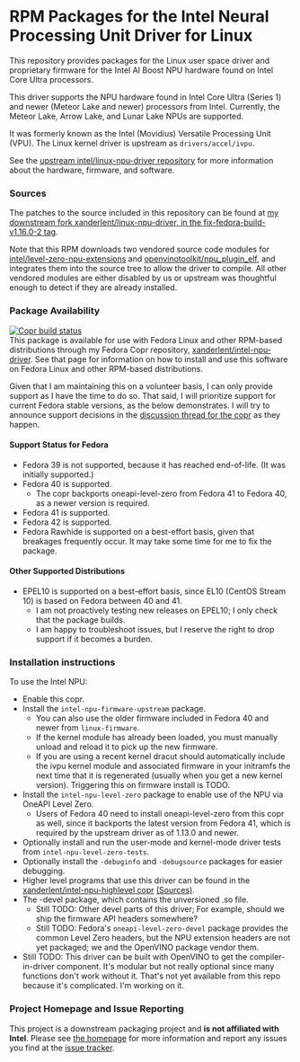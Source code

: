 RPM Packages for the Intel Neural Processing Unit Driver for Linux
==================================================================

This repository provides packages for the Linux user space driver and proprietary firmware for the Intel AI Boost NPU hardware found on Intel Core Ultra processors.

This driver supports the NPU hardware found in Intel Core Ultra (Series 1) and newer (Meteor Lake and newer) processors from Intel. Currently, the Meteor Lake, Arrow Lake, and Lunar Lake NPUs are supported.

It was formerly known as the Intel (Movidius) Versatile Processing Unit (VPU). The Linux kernel driver is upstream as `drivers/accel/ivpu`.

See the [upstream intel/linux-npu-driver repository](https://github.com/intel/linux-npu-driver) for more information about the hardware, firmware, and software.

### Sources

The patches to the source included in this repository can be found at [my downstream fork xanderlent/linux-npu-driver, in the fix-fedora-build-v1.16.0-2 tag](https://github.com/xanderlent/linux-npu-driver/tree/fix-fedora-build-v1.16.0-2).

Note that this RPM downloads two vendored source code modules for [intel/level-zero-npu-extensions](https://github.com/intel/level-zero-npu-extensions/) and [openvinotoolkit/npu\_plugin\_elf](https://github.com/openvinotoolkit/npu_plugin_elf/), and integrates them into the source tree to allow the driver to compile. All other vendored modules are either disabled by us or upstream was thoughtful enough to detect if they are already installed.

### Package Availability

[![Copr build status](https://copr.fedorainfracloud.org/coprs/xanderlent/intel-npu-driver/package/intel-npu-level-zero/status_image/last_build.png)](https://copr.fedorainfracloud.org/coprs/xanderlent/intel-npu-driver/package/intel-npu-level-zero/)  
This package is available for use with Fedora Linux and other RPM-based distributions through my Fedora Copr repository, [xanderlent/intel-npu-driver](https://copr.fedorainfracloud.org/coprs/xanderlent/intel-npu-driver). See that page for information on how to install and use this software on Fedora Linux and other RPM-based distributions.

Given that I am maintaining this on a volunteer basis, I can only provide support as I have the time to do so. That said, I will prioritize support for current Fedora stable versions, as the below demonstrates. I will try to announce support decisions in the [discussion thread for the copr](https://discussion.fedoraproject.org/t/xanderlent-intel-npu-driver/124221) as they happen.

#### Support Status for Fedora

- Fedora 39 is not supported, because it has reached end-of-life. (It was initially supported.)
- Fedora 40 is supported.
  - The copr backports oneapi-level-zero from Fedora 41 to Fedora 40, as a newer version is required.
- Fedora 41 is supported.
- Fedora 42 is supported.
- Fedora Rawhide is supported on a best-effort basis, given that breakages frequently occur. It may take some time for me to fix the package.

#### Other Supported Distributions

- EPEL10 is supported on a best-effort basis, since EL10 (CentOS Stream 10) is based on Fedora between 40 and 41.
  - I am not proactively testing new releases on EPEL10; I only check that the package builds.
  - I am happy to troubleshoot issues, but I reserve the right to drop support if it becomes a burden.

### Installation instructions

To use the Intel NPU:

  - Enable this copr.
  - Install the `intel-npu-firmware-upstream` package.
    - You can also use the older firmware included in Fedora 40 and newer from `linux-firmware`.
    - If the kernel module has already been loaded, you must manually unload and reload it to pick up the new firmware.
    - If you are using a recent kernel dracut should automatically include the ivpu kernel module and associated firmware in your initramfs the next time that it is regenerated (usually when you get a new kernel version). Triggering this on firmware install is TODO.
  - Install the `intel-npu-level-zero` package to enable use of the NPU via OneAPI Level Zero.
    - Users of Fedora 40 need to install oneapi-level-zero from this copr as well, since it backports the latest version from Fedora 41, which is required by the upstream driver as of 1.13.0 and newer.
  - Optionally install and run the user-mode and kernel-mode driver tests from `intel-npu-level-zero-tests`.
  - Optionally install the `-debuginfo` and `-debugsource` packages for easier debugging.
  - Higher level programs that use this driver can be found in the [xanderlent/intel-npu-highlevel copr](https://copr.fedorainfracloud.org/coprs/xanderlent/intel-npu-highlevel/) [(Sources)](https://github.com/xanderlent/intel-npu-highlevel-rpms).
  - The -devel package, which contains the unversioned .so file.
    - Still TODO: Other devel parts of this driver; For example, should we ship the firmware API headers somewhere?
    - Still TODO: Fedora's `oneapi-level-zero-devel` package provides the common Level Zero headers, but the NPU extension headers are not yet packaged; we and the OpenVINO package vendor them.
  - Still TODO: This driver can be built with OpenVINO to get the compiler-in-driver component. It's modular but not really optional since many functions don't work without it. That's not yet available from this repo because it's complicated. I'm working on it.


### Project Homepage and Issue Reporting

This project is a downstream packaging project and **is not affiliated with Intel**. Please see [the homepage](https://github.com/xanderlent/intel-npu-driver-rpm) for more information and report any issues you find at the [issue tracker](https://github.com/xanderlent/intel-npu-driver-rpm/issues).
